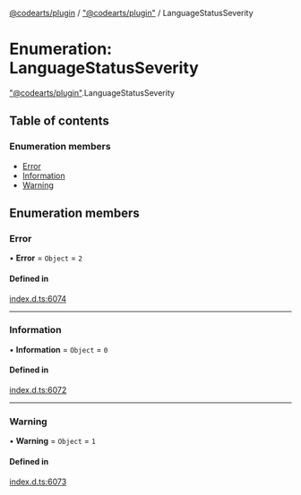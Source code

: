 [@codearts/plugin](../README.md) / ["@codearts/plugin"](../modules/_codearts_plugin_.md) / LanguageStatusSeverity

# Enumeration: LanguageStatusSeverity

["@codearts/plugin"](../modules/_codearts_plugin_.md).LanguageStatusSeverity

## Table of contents

### Enumeration members

- [Error](codearts_plugin_.LanguageStatusSeverity.md#error)
- [Information](codearts_plugin_.LanguageStatusSeverity.md#information)
- [Warning](codearts_plugin_.LanguageStatusSeverity.md#warning)

## Enumeration members

### Error

• **Error** = `Object` = `2`

#### Defined in

[index.d.ts:6074](https://github.com/huaweicloud/cloudide-plugin-api/blob/a4193a8/index.d.ts#L6074)

___

### Information

• **Information** = `Object` = `0`

#### Defined in

[index.d.ts:6072](https://github.com/huaweicloud/cloudide-plugin-api/blob/a4193a8/index.d.ts#L6072)

___

### Warning

• **Warning** = `Object` = `1`

#### Defined in

[index.d.ts:6073](https://github.com/huaweicloud/cloudide-plugin-api/blob/a4193a8/index.d.ts#L6073)
